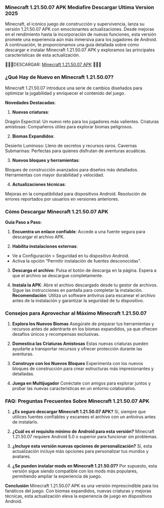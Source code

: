 ### Minecraft 1.21.50.07 APK Mediafire Descargar Ultima Version 2025
Minecraft, el icónico juego de construcción y supervivencia, lanza su versión 1.21.50.07 APK con emocionantes actualizaciones. Desde mejoras en el rendimiento hasta la incorporación de nuevas funciones, esta versión promete una experiencia aún más inmersiva para los jugadores de Android. A continuación, te proporcionamos una guía detallada sobre cómo descargar e instalar Minecraft 1.21.50.07 APK y exploramos las principales características de esta actualización.

🎀🎀🎀DESCARGAR: [Minecraft 1.21.50.07 APK](https://apktoca.com/minecraft-apk) 🎀🎀🎀

### ¿Qué Hay de Nuevo en Minecraft 1.21.50.07?

Minecraft 1.21.50.07 introduce una serie de cambios diseñados para optimizar la jugabilidad y enriquecer el contenido del juego.

**Novedades Destacadas**:
1. **Nuevas criaturas**:

Dragón Espectral: Un nuevo reto para los jugadores más valientes.
Criaturas amistosas: Compañeros útiles para explorar biomas peligrosos.

2. **Biomas Expandidos**:

Desierto Luminoso: Lleno de secretos y recursos raros.
Cavernas Submarinas: Perfectas para quienes disfrutan de aventuras acuáticas.

3. **Nuevos bloques y herramientas**:

Bloques de construcción avanzados para diseños más detallados.
Herramientas con mayor durabilidad y velocidad.

4. **Actualizaciones técnicas**:

Mejoras en la compatibilidad para dispositivos Android.
Resolución de errores reportados por usuarios en versiones anteriores.

### Cómo Descargar Minecraft 1.21.50.07 APK
**Guía Paso a Paso**:

1. **Encuentra un enlace confiable**: Accede a una fuente segura para descargar el archivo APK.

2. **Habilita instalaciones externas**:
- Ve a Configuración > Seguridad en tu dispositivo Android.
- Activa la opción “Permitir instalación de fuentes desconocidas”.

3. **Descarga el archivo**:
Pulsa el botón de descarga en la página.
Espera a que el archivo se descargue completamente.

4. **Instala la APK**:
Abre el archivo descargado desde tu gestor de archivos.
Sigue las instrucciones en pantalla para completar la instalación.
**Recomendación**: Utiliza un software antivirus para escanear el archivo antes de la instalación y garantizar la seguridad de tu dispositivo.

### Consejos para Aprovechar al Máximo Minecraft 1.21.50.07

1. **Explora los Nuevos Biomas**
Asegúrate de preparar tus herramientas y recursos antes de adentrarte en los biomas expandidos, ya que ofrecen desafíos únicos y recompensas exclusivas.

2. **Domestica las Criaturas Amistosas**
Estas nuevas criaturas pueden ayudarte a transportar recursos y ofrecer protección durante las aventuras.

3. **Construye con los Nuevos Bloques**
Experimenta con los nuevos bloques de construcción para crear estructuras más impresionantes y detalladas.

4. **Juega en Multijugador**
Conéctate con amigos para explorar juntos y probar las nuevas características en un entorno colaborativo.

### FAQ: Preguntas Frecuentes Sobre Minecraft 1.21.50.07 APK

1. **¿Es seguro descargar Minecraft 1.21.50.07 APK?**
Sí, siempre que utilices fuentes confiables y escanees el archivo con un antivirus antes de instalarlo.

2. **¿Cuál es el requisito mínimo de Android para esta versión?**
Minecraft 1.21.50.07 requiere Android 5.0 o superior para funcionar sin problemas.

3. **¿Incluye esta versión nuevas opciones de personalización?**
Sí, esta actualización incluye más opciones para personalizar tus mundos y avatares.

4. **¿Se pueden instalar mods en Minecraft 1.21.50.07?**
Por supuesto, esta versión sigue siendo compatible con los mods más populares, permitiendo ampliar la experiencia de juego.

**Conclusión**
Minecraft 1.21.50.07 APK es una versión imprescindible para los fanáticos del juego. Con biomas expandidos, nuevas criaturas y mejoras técnicas, esta actualización eleva la experiencia de juego en dispositivos Android.
